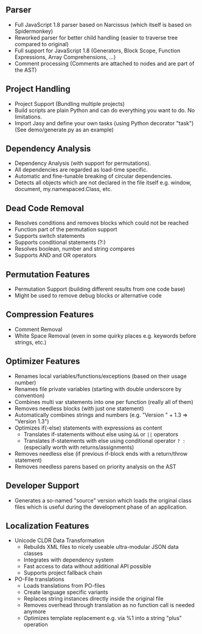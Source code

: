 ## Parser

- Full JavaScript 1.8 parser based on Narcissus (which itself is based on Spidermonkey)
- Reworked parser for better child handling (easier to traverse tree compared to original)
- Full support for JavaScript 1.8 (Generators, Block Scope, Function Expressions, Array Comprehensions, ...)
- Comment processing (Comments are attached to nodes and are part of the AST)

## Project Handling

- Project Support (Bundling multiple projects)
- Build scripts are plain Python and can do everything you want to do. No limitations.
- Import Jasy and define your own tasks (using Python decorator "task") (See demo/generate.py as an example)

## Dependency Analysis

- Dependency Analysis (with support for permutations). 
- All dependencies are regarded as load-time specific.
- Automatic and fine-tunable breaking of circular dependencies.
- Detects all objects which are not declared in the file itself e.g. window, document, my.namespaced.Class, etc.

## Dead Code Removal

- Resolves conditions and removes blocks which could not be reached
- Function part of the permutation support
- Supports switch statements
- Supports conditional statements (?:)
- Resolves boolean, number and string compares
- Supports AND and OR operators

## Permutation Features

- Permutation Support (building different results from one code base)
- Might be used to remove debug blocks or alternative code

## Compression Features

- Comment Removal
- White Space Removal (even in some quirky places e.g. keywords before strings, etc.)

## Optimizer Features

- Renames local variables/functions/exceptions (based on their usage number)
- Renames file private variables (starting with double underscore by convention)
- Combines multi var statements into one per function (really all of them)
- Removes needless blocks (with just one statement)
- Automatically combines strings and numbers (e.g. "Version " + 1.3 => "Version 1.3")
- Optimizes if(-else) statements with expressions as content
  - Translates if-statements without else using `&&` or `||` operators
  - Translates if-statements with else using conditional operator `? :` (especially worth with returns/assignments)
- Removes needless else (if previous if-block ends with a return/throw statement)
- Removes needless parens based on priority analysis on the AST

## Developer Support

- Generates a so-named "source" version which loads the original class files which is useful during the development phase of an application.

## Localization Features

- Unicode CLDR Data Transformation
  - Rebuilds XML files to nicely useable ultra-modular JSON data classes
  - Integrates with dependency system
  - Fast access to data without additional API possible
  - Supports project fallback chain
- PO-File translations
  - Loads translations from PO-files
  - Create language specific variants
  - Replaces string instances directly inside the original file
  - Removes overhead through translation as no function call is needed anymore
  - Optimizes template replacement e.g. via %1 into a string "plus" operation
